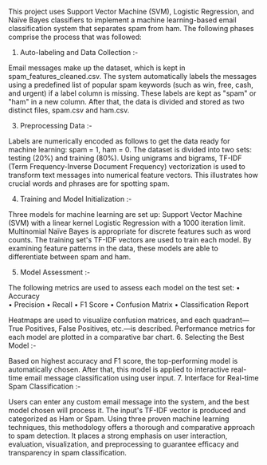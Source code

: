 This project uses Support Vector Machine (SVM), Logistic Regression, and Naïve Bayes classifiers to implement a machine learning-based email classification system that separates spam from ham. The following phases comprise the process that was 
followed:

1. Auto-labeling and Data Collection :-
   
Email messages make up the dataset, which is kept in spam_features_cleaned.csv. 
The system automatically labels the messages using a predefined list of popular spam 
keywords (such as win, free, cash, and urgent) if a label column is missing. These labels 
are kept as "spam" or "ham" in a new column. After that, the data is divided and stored as 
two distinct files, spam.csv and ham.csv.

3. Preprocessing Data :-
   
Labels are numerically encoded as follows to get the data ready for machine 
learning:  spam = 1, ham = 0. 
The dataset is divided into two sets: testing (20%) and training (80%). 
Using unigrams and bigrams, TF-IDF (Term Frequency-Inverse Document Frequency) 
vectorization is used to transform text messages into numerical feature vectors. This 
illustrates how crucial words and phrases are for spotting spam.

4. Training and Model Initialization :-

Three models for machine learning are set up: 
Support Vector Machine (SVM) with a linear kernel Logistic Regression with a 1000 
iteration limit. Multinomial Naïve Bayes is appropriate for discrete features such as word 
counts. The training set's TF-IDF vectors are used to train each model. By examining 
feature patterns in the data, these models are able to differentiate between spam and ham.

5. Model Assessment :-
   
The following metrics are used to assess each model on the test set: 
• Accuracy  
• Precision 
• Recall 
• F1 Score 
• Confusion Matrix 
• Classification Report

Heatmaps are used to visualize confusion matrices, and each quadrant—True Positives, 
False Positives, etc.—is described. Performance metrics for each model are plotted in a 
comparative bar chart. 
6. Selecting the Best Model :-
   
Based on highest accuracy and F1 score, the top-performing model is automatically 
chosen. After that, this model is applied to interactive real-time email message 
classification using user input. 
7. Interface for Real-time Spam Classification :-

Users can enter any custom email message into the system, and the best model 
chosen will process it. The input's TF-IDF vector is produced and categorized as Ham or 
Spam. 
Using three proven machine learning techniques, this methodology offers a thorough 
and comparative approach to spam detection. It places a strong emphasis on user 
interaction, evaluation, visualization, and preprocessing to guarantee efficacy and 
transparency in spam classification.
